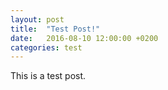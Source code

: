 ```yaml
---
layout: post
title:  "Test Post!"
date:   2016-08-10 12:00:00 +0200
categories: test
---
```

This is a test post.
